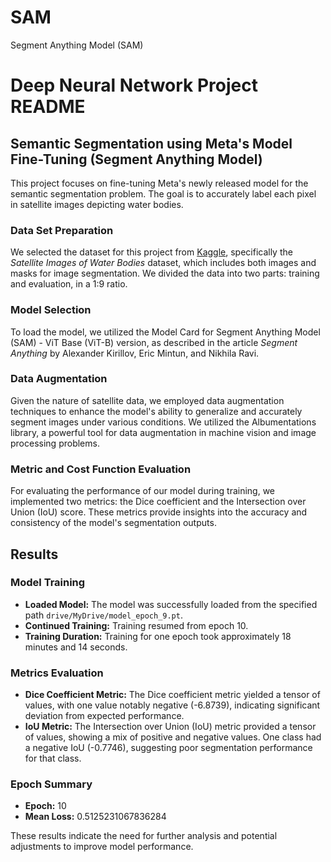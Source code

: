 # SAM
Segment Anything Model (SAM)
# Deep Neural Network Project README

## Semantic Segmentation using Meta's Model Fine-Tuning (Segment Anything Model)

This project focuses on fine-tuning Meta's newly released model for the semantic segmentation problem. The goal is to accurately label each pixel in satellite images depicting water bodies.

### Data Set Preparation

We selected the dataset for this project from [Kaggle](https://www.kaggle.com/datasets/franciscoescobar/satellite-images-of-water-bodies), specifically the *Satellite Images of Water Bodies* dataset, which includes both images and masks for image segmentation. We divided the data into two parts: training and evaluation, in a 1:9 ratio.

### Model Selection

To load the model, we utilized the Model Card for Segment Anything Model (SAM) - ViT Base (ViT-B) version, as described in the article *Segment Anything* by Alexander Kirillov, Eric Mintun, and Nikhila Ravi.

### Data Augmentation

Given the nature of satellite data, we employed data augmentation techniques to enhance the model's ability to generalize and accurately segment images under various conditions. We utilized the Albumentations library, a powerful tool for data augmentation in machine vision and image processing problems.

### Metric and Cost Function Evaluation

For evaluating the performance of our model during training, we implemented two metrics: the Dice coefficient and the Intersection over Union (IoU) score. These metrics provide insights into the accuracy and consistency of the model's segmentation outputs.
## Results

### Model Training

- **Loaded Model:** The model was successfully loaded from the specified path `drive/MyDrive/model_epoch_9.pt`.
- **Continued Training:** Training resumed from epoch 10.
- **Training Duration:** Training for one epoch took approximately 18 minutes and 14 seconds.

### Metrics Evaluation

- **Dice Coefficient Metric:** The Dice coefficient metric yielded a tensor of values, with one value notably negative (-6.8739), indicating significant deviation from expected performance.
- **IoU Metric:** The Intersection over Union (IoU) metric provided a tensor of values, showing a mix of positive and negative values. One class had a negative IoU (-0.7746), suggesting poor segmentation performance for that class.

### Epoch Summary

- **Epoch:** 10
- **Mean Loss:** 0.5125231067836284

These results indicate the need for further analysis and potential adjustments to improve model performance.
